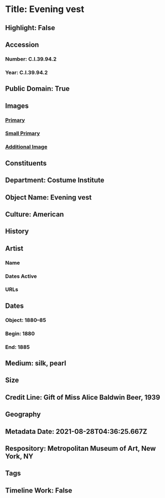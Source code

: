 # Title: Evening vest
## Highlight: False
## Accession
### Number: C.I.39.94.2
### Year: C.I.39.94.2
## Public Domain: True
## Images
### [Primary](https://images.metmuseum.org/CRDImages/ci/original/CI39.94.2_F.jpg)
### [Small Primary](https://images.metmuseum.org/CRDImages/ci/web-large/CI39.94.2_F.jpg)
### [Additional Image](https://images.metmuseum.org/CRDImages/ci/original/CI39.94.2_B.jpg)
## Constituents
## Department: Costume Institute
## Object Name: Evening vest
## Culture: American
## History
## Artist
### Name
### Dates Active
### URLs
## Dates
### Object: 1880–85
### Begin: 1880
### End: 1885
## Medium: silk, pearl
## Size
## Credit Line: Gift of Miss Alice Baldwin Beer, 1939
## Geography
## Metadata Date: 2021-08-28T04:36:25.667Z
## Respository: Metropolitan Museum of Art, New York, NY
## Tags
## Timeline Work: False